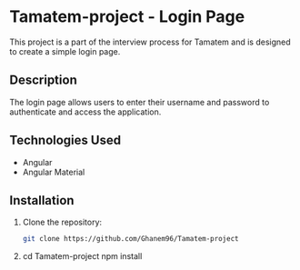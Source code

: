 # Tamatem-project - Login Page

This project is a part of the interview process for Tamatem and is designed to create a simple login page.

## Description

The login page allows users to enter their username and password to authenticate and access the application.

## Technologies Used

- Angular
- Angular Material

## Installation

1. Clone the repository:
   ```bash
   git clone https://github.com/Ghanem96/Tamatem-project
2. cd Tamatem-project
npm install
